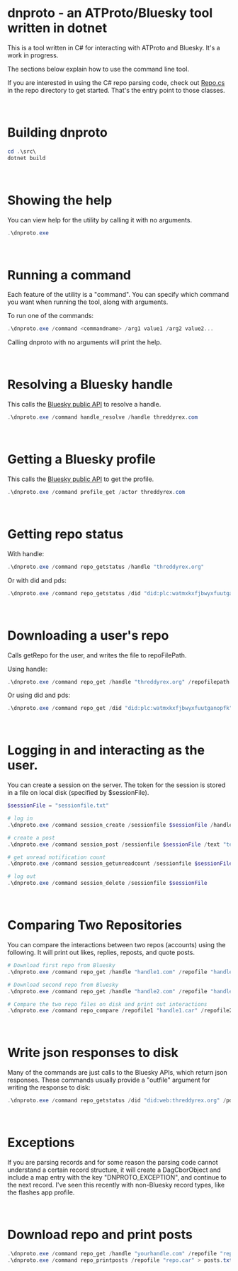 # dnproto - an ATProto/Bluesky tool written in dotnet

This is a tool written in C# for interacting with ATProto and Bluesky. It's a work in progress.

The sections below explain how to use the command line tool.

If you are interested in using the C# repo parsing code, check out [Repo.cs](/src/repo/Repo.cs) in the repo directory to get started. 
That's the entry point to those classes. 



&nbsp;

# Building dnproto

```powershell
cd .\src\
dotnet build
```


&nbsp;

# Showing the help

You can view help for the utility by calling it with no arguments.

```powershell
.\dnproto.exe
```


&nbsp;

# Running a command

Each feature of the utility is a "command". You can specify which command you want when running the tool, along with arguments.

To run one of the commands:

```powershell
.\dnproto.exe /command <commandname> /arg1 value1 /arg2 value2...
```

Calling dnproto with no arguments will print the help.


&nbsp;

# Resolving a Bluesky handle

This calls the [Bluesky public API](https://public.api.bsky.app/xrpc/com.atproto.identity.resolveHandle) to resolve a handle.

```powershell
.\dnproto.exe /command handle_resolve /handle threddyrex.com
```


&nbsp;

# Getting a Bluesky profile

This calls the [Bluesky public API](https://public.api.bsky.app/xrpc/app.bsky.actor.getProfile) to get the profile.

```powershell
.\dnproto.exe /command profile_get /actor threddyrex.com
```


&nbsp;

# Getting repo status

With handle:

```powershell
.\dnproto.exe /command repo_getstatus /handle "threddyrex.org"
```

Or with did and pds:
```powershell
.\dnproto.exe /command repo_getstatus /did "did:plc:watmxkxfjbwyxfuutganopfk" /pds "pds01.threddy.social"
```

&nbsp;

# Downloading a user's repo

Calls getRepo for the user, and writes the file to repoFilePath.

Using handle:

```powershell
.\dnproto.exe /command repo_get /handle "threddyrex.org" /repofilepath "myfile.car"
```

Or using did and pds:

```powershell
.\dnproto.exe /command repo_get /did "did:plc:watmxkxfjbwyxfuutganopfk" /pds "pds01.threddy.social" /repofilepath "myfile.car"
```




&nbsp;

# Logging in and interacting as the user.

You can create a session on the server. The token for the session is
stored in a file on local disk (specified by $sessionFile).

```powershell
$sessionFile = "sessionfile.txt"

# log in
.\dnproto.exe /command session_create /sessionfile $sessionFile /handle "handle" /password "password"

# create a post
.\dnproto.exe /command session_post /sessionfile $sessionFile /text "text of post"

# get unread notification count
.\dnproto.exe /command session_getunreadcount /sessionfile $sessionFile

# log out
.\dnproto.exe /command session_delete /sessionfile $sessionFile
```


&nbsp;

# Comparing Two Repositories

You can compare the interactions between two repos (accounts) using the following.
It will print out likes, replies, reposts, and quote posts.

```powershell
# Download first repo from Bluesky
.\dnproto.exe /command repo_get /handle "handle1.com" /repofile "handle1.car"

# Download second repo from Bluesky
.\dnproto.exe /command repo_get /handle "handle2.com" /repofile "handle2.car"

# Compare the two repo files on disk and print out interactions
.\dnproto.exe /command repo_compare /repofile1 "handle1.car" /repofile2 "handle2.car"
```



&nbsp;

# Write json responses to disk

Many of the commands are just calls to the Bluesky APIs, which return json responses. 
These commands usually provide a "outfile" argument for writing the response to disk:

```powershell
.\dnproto.exe /command repo_getstatus /did "did:web:threddyrex.org" /pds "pds01.threddy.social" /outfile "file_path_to_create"
```



&nbsp;

# Exceptions

If you are parsing records and for some reason the parsing code cannot understand 
a certain record structure, it will create a DagCborObject and include a map entry 
with the key "DNPROTO_EXCEPTION", and continue to the next record. 
I've seen this recently with non-Bluesky record types, like the flashes app profile.




&nbsp;

# Download repo and print posts


```powershell
.\dnproto.exe /command repo_get /handle "yourhandle.com" /repofile "repo.car"
.\dnproto.exe /command repo_printposts /repofile "repo.car" > posts.txt
```


